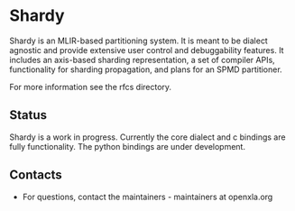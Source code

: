 # Shardy

Shardy is an MLIR-based partitioning system. It is meant to be dialect
agnostic and provide extensive user control and debuggability features. It
includes an axis-based sharding representation, a set of compiler APIs,
functionality for sharding propagation, and plans for an SPMD partitioner.

For more information see the rfcs directory.

## Status

Shardy is a work in progress. Currently the core dialect and c bindings are
fully functionality. The python bindings are under development.

## Contacts

*   For questions, contact the maintainers - maintainers at openxla.org
